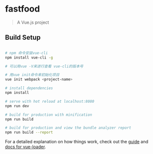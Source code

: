 # fastfood

> A Vue.js project

## Build Setup

``` bash

# npm 命令安装vue-cli
npm install vue-cli -g

# 可以用vue -V来进行查看 vue-cli的版本号

# 用vue init命令来初始化项目
vue init webpack <project-name>

# install dependencies
npm install

# serve with hot reload at localhost:8080
npm run dev

# build for production with minification
npm run build

# build for production and view the bundle analyzer report
npm run build --report
```

For a detailed explanation on how things work, check out the [guide](http://vuejs-templates.github.io/webpack/) and [docs for vue-loader](http://vuejs.github.io/vue-loader).
